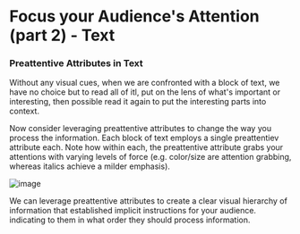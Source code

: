 # Focus your Audience's Attention (part 2) - Text

### Preattentive Attributes in Text
Without any visual cues, when we are confronted with a block of text, we have no choice but to read all of itl, put on the lens of what's important or interesting, then possible read it again to put the interesting parts into context. 

Now consider leveraging preattentive attributes to change the way you process the information. Each block of text employs a single preattentiev attribute each. Note how within each, the preattentive attribute grabs your attentions with varying levels of force (e.g. color/size are attention grabbing, whereas italics achieve a milder emphasis).

![image](https://github.com/alexlee2000/storytelling_with_data/assets/43845085/e5aaa43d-7d70-4a3b-b83d-2f0f6cc0d48d)

We can leverage preattentive attributes to create a clear visual hierarchy of information that established implicit instructions for your audience. indicating to them in what order they should process information. 
